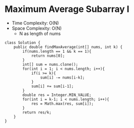 # Maximum Average Subarray I

- Time Complexity: O(N)
- Space Complexity: O(N)
  - N as length of nums

```
class Solution {
    public double findMaxAverage(int[] nums, int k) {
        if(nums.length == 1 && k == 1){
            return nums[0];
        }
        int[] sum = nums.clone();
        for(int i = 1; i < nums.length; i++){
            if(i >= k){
                sum[i] -= nums[i-k];
            }
            sum[i] += sum[i-1];
        }
        double res = Integer.MIN_VALUE;
        for(int i = k-1; i < nums.length; i++){
            res = Math.max(res, sum[i]);
        }
        return res/k;
    }
}
```
